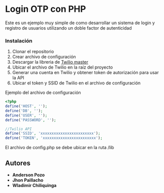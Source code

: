 # Login OTP con PHP
Este es un ejemplo muy simple de como desarrollar
un sistema de login y registro de usuarios utilizando un doble factor de autenticidad

### Instalación
1. Clonar el repositorio
2. Crear archivo de configuración
3. Descargar la libreria de [Twilio master](https://github.com/twilio/twilio-php/archive/master.zip)
4. Ubicar el archivo de Twilio en la raíz del proyecto
5. Generar una cuenta en Twilio y obtener token de autorización para usar la API
6. Ubicar el token y SSID de Twilio en el archivo de configuración

Ejemplo del archivo de configuración

```php
<?php
define('HOST', '');
define('DB', '');
define('USER', '');
define('PASSWORD', '');

//Twilio API
define('SSID', 'xxxxxxxxxxxxxxxxxxxxxxxx');
define('TOKEN', 'xxxxxxxxxxxxxxxxxxxxxxxx');
```
El archivo de config.php se debe ubicar en la ruta /lib

## Autores
* **Anderson Pozo**
* **Jhon Paillacho**
* **Wladimir Chiliquinga**

